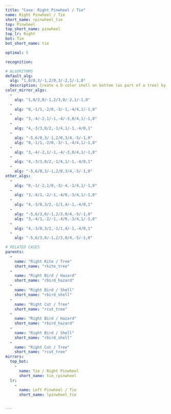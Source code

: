 ```yaml
---
title: "Case: Right Pinwheel / Tie"
name: Right Pinwheel / Tie
short_name: rpinwheel_tie
top: Pinwheel
top_short_name: pinwheel
top_lr: Right
bot: Tie
bot_short_name: tie

optimal: 5

recognition:

# ALGORITHMS
default_alg:
  alg: "1,0/0,3/-1,2/0,3/-2,1/-1,0"
  description: Create a D-color shell on bottom (as part of a tree) by pairing isolated D-color corner on bottom with D-color tent on top.
color_mirror_algs:
  -
    alg: "1,0/3,0/-1,2/3,0/-2,1/-1,0"
  -
    alg: "0,-1/1,-2/0,-3/-1,-4/4,1/-1,0"
  -
    alg: "3,-4/-2,1/-1,-4/-3,0/4,1/-1,0"
  -
    alg: "4,-3/3,0/2,-1/4,1/-1,-4/0,1"
  -
    alg: "-5,6/0,3/-1,2/0,3/4,-5/-1,0"
    alg: "0,-1/1,-2/0,-3/-1,-4/4,1/-1,0"
  -
    alg: "3,-4/-2,1/-1,-4/-3,0/4,1/-1,0"
  -
    alg: "4,-3/3,0/2,-1/4,1/-1,-4/0,1"
  -
    alg: "-5,6/0,3/-1,2/0,3/4,-5/-1,0"
other_algs:
  -
    alg: "0,-1/-2,1/0,-3/-4,-1/4,1/-1,0"
  -
    alg: "3,-4/1,-2/-1,-4/0,-3/4,1/-1,0"
  -
    alg: "4,-3/0,3/2,-1/1,4/-1,-4/0,1"
  -
    alg: "-5,6/3,0/-1,2/3,0/4,-5/-1,0"
    alg: "3,-4/1,-2/-1,-4/0,-3/4,1/-1,0"
  -
    alg: "4,-3/0,3/2,-1/1,4/-1,-4/0,1"
  -
    alg: "-5,6/3,0/-1,2/3,0/4,-5/-1,0"

# RELATED CASES
parents:
  -
    name: "Right Kite / Tree"
    short_name: "rkite_tree"
  -
    name: "Right Bird / Hazard"
    short_name: "rbird_hazard"
  -
    name: "Right Bird / Shell"
    short_name: "rbird_shell"
  -
    name: "Right Cut / Tree"
    short_name: "rcut_tree"
  -
    name: "Right Bird / Hazard"
    short_name: "rbird_hazard"
  -
    name: "Right Bird / Shell"
    short_name: "rbird_shell"
  -
    name: "Right Cut / Tree"
    short_name: "rcut_tree"
mirrors:
  top_bot:
    -
      name: Tie / Right Pinwheel
      short_name: tie_rpinwheel
  lr:
    -
      name: Left Pinwheel / Tie
      short_name: lpinwheel_tie


---
```


